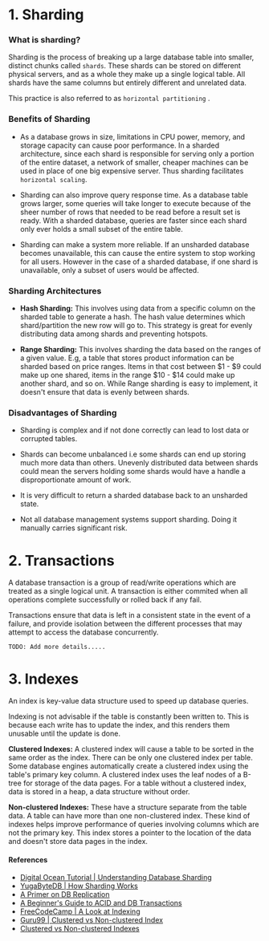  # 1. Sharding

### What is sharding?

Sharding is the process of breaking up a large database table into smaller, distinct chunks called `shards`. These shards can be stored on different physical servers, and as a whole they make up a single logical table.
All shards have the same columns but entirely different and unrelated data.


This practice is also referred to as `horizontal partitioning` . 

### Benefits of Sharding

* As a database grows in size, limitations in CPU power, memory, and storage capacity can cause poor performance. In a sharded architecture, since each shard is responsible for serving only a portion of the entire dataset, a network of smaller, cheaper machines can be used in place of one big expensive server.
Thus sharding facilitates `horizontal scaling`.

* Sharding can also improve query response time. As a database table grows larger, some queries will take longer to execute because of the sheer number of rows that needed to be read before a result set is ready. With a sharded database, queries are faster since each shard only ever holds a small subset of the entire table.  

* Sharding can make a system more reliable. If an unsharded database becomes unavailable, this can cause the entire system to stop working for all users. However in the case of a sharded database, if one shard is unavailable, only a subset of users would be affected.

### Sharding Architectures

* **Hash Sharding:** This involves using data from a specific column on the sharded table to generate a hash. The hash value determines which shard/partition the new row will go to. This strategy is great for evenly distributing data among shards and preventing hotspots.

* **Range Sharding:** This involves sharding the data based on the ranges of a given value. E.g, a table that stores product information can be sharded based on price ranges. Items in that cost between $1 - $9 could make up one shared, items in the range $10 - $14 could make up another shard, and so on. While Range sharding is easy to implement, it doesn't ensure that data is evenly between shards.

### Disadvantages of Sharding

* Sharding is complex and if not done correctly can lead to lost data or corrupted tables.

* Shards can become unbalanced i.e some shards can end up storing much more data than others. Unevenly distributed data between shards could mean the servers holding some shards would have a handle a disproportionate amount of work.

* It is very difficult to return a sharded database back to an unsharded state. 

* Not all database management systems support sharding. Doing it manually carries significant risk.

# 2. Transactions

A database transaction is a group of read/write operations which are treated as a single logical unit. A transaction is either commited when all operations complete successfully or rolled back if any fail.

Transactions ensure that data is left in a consistent state in the event of a failure, and provide isolation between the different processes that may attempt to access the database concurrently.

`TODO: Add more details.....`

# 3. Indexes

An index is key-value data structure used to speed up database queries. 

Indexing is not advisable if the table is constantly been written to. This is because each write has to update the index, and this renders them unusable until the update is done.

**Clustered Indexes:** A clustered index will cause a table to be sorted in the same order as the index. There can be only one clustered index per table. Some database engines automatically create a clustered index using the table's primary key column. A clustered index uses the leaf nodes of a B-tree for storage of the data pages. For a table without a clustered index, data is stored in a heap, a data structure without order.


**Non-clustered Indexes:** These have a structure separate from the table data. A table can have more than one non-clustered index. These kind of indexes helps improve performance of queries involving columns which are not the primary key. This index stores a pointer to the location of the data and doesn't store data pages in the index.


#### References

* [Digital Ocean Tutorial | Understanding Database Sharding](https://www.digitalocean.com/community/tutorials/understanding-database-sharding)
* [YugaByteDB | How Sharding Works](https://blog.yugabyte.com/how-data-sharding-works-in-a-distributed-sql-database/)
* [ A Primer on DB Replication](https://www.brianstorti.com/replication/)
* [A Beginner's Guide to ACID and DB Transactions](https://vladmihalcea.com/a-beginners-guide-to-acid-and-database-transactions/)
* [FreeCodeCamp | A Look at Indexing](https://www.freecodecamp.org/news/database-indexing-at-a-glance-bb50809d48bd/)
* [Guru99 | Clustered vs Non-clustered Index](https://www.guru99.com/clustered-vs-non-clustered-index.html#1)
* [Clustered vs Non-clustered Indexes](https://medium.com/fintechexplained/clustered-vs-non-clustered-index-8efed55ed7b9)